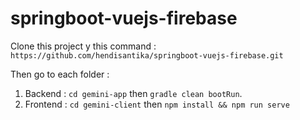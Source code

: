# springboot-vuejs-firebase

Clone this project y this command : `https://github.com/hendisantika/springboot-vuejs-firebase.git`

Then go to each folder : 
1. Backend : `cd gemini-app` then `gradle clean bootRun`.
2. Frontend : `cd gemini-client` then `npm install && npm run serve`